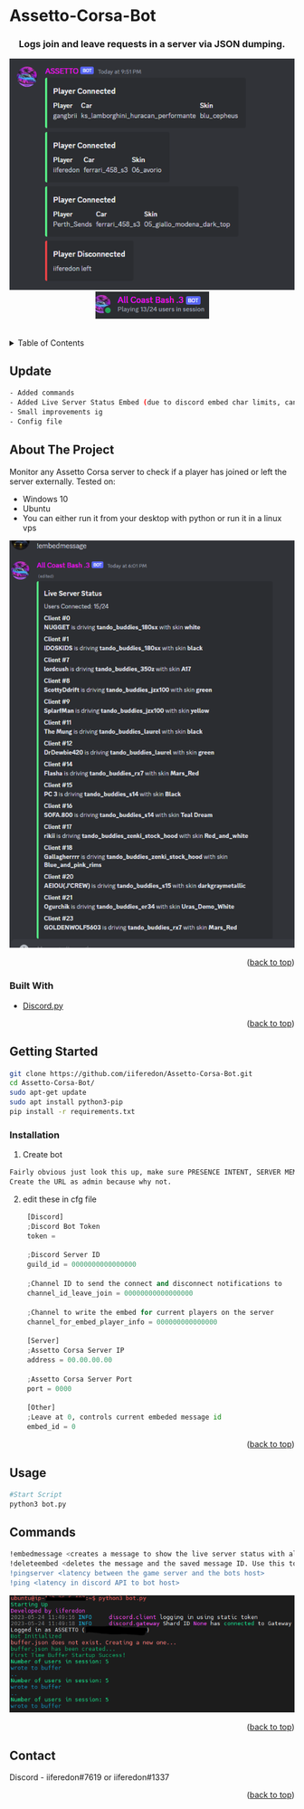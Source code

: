 # Assetto-Corsa-Bot
<h3 align="center">Logs join and leave requests in a server via JSON dumping.</h3>

  <p align="center">
    <img src="images/example_discord_bot.png" alt="Logo" >
    <br />
  <img src="images/usersinsession2.PNG" alt="Logo" >
    <br />
    <br />
  </p>
</div>



<!-- TABLE OF CONTENTS -->
<details>
  <summary>Table of Contents</summary>
  <ol>
    <li>
      <a href="#about-the-project">About The Project</a>
      <ul>
        <li><a href="#built-with">Built With</a></li>
      </ul>
    </li>
    <li>
      <a href="#getting-started">Getting Started</a>
      <ul>
        <li><a href="#installation">Installation</a></li>
      </ul>
    </li>
    <li><a href="#usage">Usage</a></li>
    <li><a href="#contact">Contact</a></li>
  </ol>
</details>


<!-- GETTING STARTED -->
## Update

```sh
- Added commands
- Added Live Server Status Embed (due to discord embed char limits, can only display upto 25 users at once)
- Small improvements ig
- Config file
```
<!-- ABOUT THE PROJECT -->
## About The Project

Monitor any Assetto Corsa server to check if a player has joined or left the server externally.
Tested on:
- Windows 10
- Ubuntu
- You can either run it from your desktop with python or run it in a linux vps
<p align="center">
    <img src="images/embed_connected_example.PNG" alt="Logo" >
  
  </p>

<p align="right">(<a href="#top">back to top</a>)</p>



### Built With

* [Discord.py](https://discordpy.readthedocs.io/en/stable/api.html)

<p align="right">(<a href="#top">back to top</a>)</p>



<!-- GETTING STARTED -->
## Getting Started

```sh
git clone https://github.com/iiferedon/Assetto-Corsa-Bot.git
cd Assetto-Corsa-Bot/
sudo apt-get update
sudo apt install python3-pip
pip install -r requirements.txt

```

### Installation

1. Create bot
  ```sh
  Fairly obvious just look this up, make sure PRESENCE INTENT, SERVER MEMBERS INTENT, MESSAGE CONTENT INTENT are all checked in the bot section. 
  Create the URL as admin because why not.
  ```
2. edit these in cfg file
   ```py
    [Discord]
    ;Discord Bot Token
    token =  

    ;Discord Server ID
    guild_id = 0000000000000000 

    ;Channel ID to send the connect and disconnect notifications to
    channel_id_leave_join = 00000000000000000 

    ;Channel to write the embed for current players on the server
    channel_for_embed_player_info = 000000000000000 

    [Server]
    ;Assetto Corsa Server IP
    address = 00.00.00.00

    ;Assetto Corsa Server Port
    port = 0000 

    [Other]
    ;Leave at 0, controls current embeded message id
    embed_id = 0 
   ```
   
<p align="right">(<a href="#top">back to top</a>)</p>



<!-- USAGE EXAMPLES -->
## Usage
```sh
#Start Script
python3 bot.py
```

## Commands
```sh
!embedmessage <creates a message to show the live server status with all players connected, also saves the message ID>
!deleteembed <deletes the message and the saved message ID. Use this to get rid of the embed don't delete it manually>
!pingserver <latency between the game server and the bots host>
!ping <latency in discord API to bot host>
```
<p align="center">
    <img src="images/ubuntu_server_example.PNG" alt="Logo" >
  </p>


<p align="right">(<a href="#top">back to top</a>)</p>




<!-- CONTACT -->
## Contact
Discord - iiferedon#7619 or iiferedon#1337


<p align="right">(<a href="#top">back to top</a>)</p>
